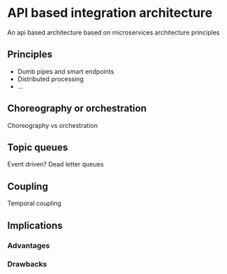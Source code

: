 # API based integration architecture
An api based architecture based on microservices architecture principles

## Principles
* Dumb pipes and smart endpoints
* Distributed processing
* ...

## Choreography or orchestration
Choreography vs orchestration

## Topic queues
Event driven?
Dead letter queues

## Coupling
Temporal coupling

## Implications
### Advantages
### Drawbacks


